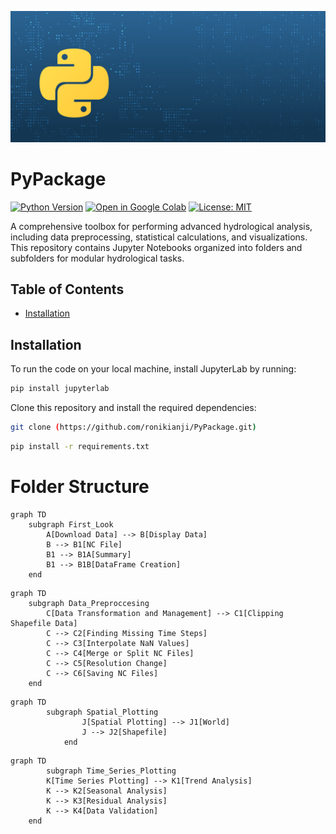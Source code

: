 ![Image: Python Logo](https://github.com/ronikianji/PyPackage/blob/4976d3402107b57ac2ba4260866441ed2e790582/assets/PythonToolKit_Banner-1200x500.png)
# PyPackage

[![Python Version](https://img.shields.io/badge/python-3.8-blue)](https://www.python.org/downloads/release/python-380/)
[![Open in Google Colab](https://colab.research.google.com/assets/colab-badge.svg)](https://colab.research.google.com/github/ronikianji/PyPackage)
[![License: MIT](https://img.shields.io/badge/License-MIT-yellow.svg)](https://opensource.org/licenses/MIT)

A comprehensive toolbox for performing advanced hydrological analysis, including data preprocessing, statistical calculations, and visualizations. 
This repository contains Jupyter Notebooks organized into folders and subfolders for modular hydrological tasks.

## Table of Contents
- [Installation](#installation)

## Installation
To run the code on your local machine, install JupyterLab by running:

```bash
pip install jupyterlab
```

Clone this repository and install the required dependencies:
```bash
git clone (https://github.com/ronikianji/PyPackage.git)
```
```bash
pip install -r requirements.txt
```

# Folder Structure
```mermaid
graph TD
    subgraph First_Look
        A[Download Data] --> B[Display Data]
        B --> B1[NC File]
        B1 --> B1A[Summary]
        B1 --> B1B[DataFrame Creation]
    end
```
```mermaid
graph TD
    subgraph Data_Preproccesing
        C[Data Transformation and Management] --> C1[Clipping Shapefile Data]
        C --> C2[Finding Missing Time Steps]
        C --> C3[Interpolate NaN Values]
        C --> C4[Merge or Split NC Files]
        C --> C5[Resolution Change]
        C --> C6[Saving NC Files]
    end
```
```mermaid
graph TD
        subgraph Spatial_Plotting
                J[Spatial Plotting] --> J1[World]
                J --> J2[Shapefile]
            end
```
```mermaid
graph TD
        subgraph Time_Series_Plotting
        K[Time Series Plotting] --> K1[Trend Analysis]
        K --> K2[Seasonal Analysis]
        K --> K3[Residual Analysis]
        K --> K4[Data Validation]
    end
```
    
```
